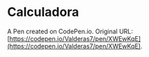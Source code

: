# Calculadora

A Pen created on CodePen.io. Original URL: [https://codepen.io/Valderas7/pen/XWEwKqE](https://codepen.io/Valderas7/pen/XWEwKqE).

